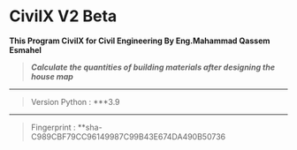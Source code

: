# CivilX V2 Beta

**This Program CivilX for Civil Engineering By Eng.Mahammad Qassem Esmahel**
>***Calculate the quantities of building materials after designing the house map***
***
>Version Python : ***3.9
***
>Fingerprint : **sha-C989CBF79CC96149987C99B43E674DA490B50736
